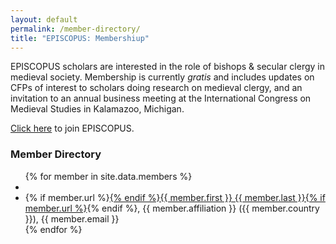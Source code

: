 ```yaml
---
layout: default
permalink: /member-directory/
title: "EPISCOPUS: Membershiup"
---
```


EPISCOPUS scholars are interested in the role of bishops & secular clergy in medieval society. Membership is currently *gratis* and includes updates on CFPs of interest to scholars doing research on medieval clergy, and an invitation to an annual business meeting at the International Congress on Medieval Studies in Kalamazoo, Michigan.

<a href="https://docs.google.com/forms/d/1azz1dyCwj6GlNZrg3zXIEzhUEV2KUf1FTYAQf-YGZXc/viewform">Click here</a> to join EPISCOPUS.

### Member Directory

<ul>
{% for member in site.data.members %}<li>
 <li>{% if member.url %}<a href="{{ member.url }}">{% endif %}{{ member.first }} {{ member.last }}{% if member.url %}</a>{% endif %}, {{ member.affiliation }} ({{ member.country }}), {{ member.email }}</li>
{% endfor %}
</ul>